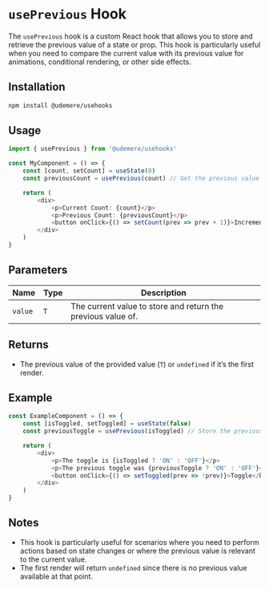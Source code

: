 # `usePrevious` Hook

The `usePrevious` hook is a custom React hook that allows you to store and retrieve the previous value of a state or prop. This hook is particularly useful when you need to compare the current value with its previous value for animations, conditional rendering, or other side effects.

## Installation

```bash
npm install @udemere/usehooks
```

## Usage

```typescript
import { usePrevious } from '@udemere/usehooks'

const MyComponent = () => {
	const [count, setCount] = useState(0)
	const previousCount = usePrevious(count) // Get the previous value of count

	return (
		<div>
			<p>Current Count: {count}</p>
			<p>Previous Count: {previousCount}</p>
			<button onClick={() => setCount(prev => prev + 1)}>Increment</button>
		</div>
	)
}
```

## Parameters

| Name    | Type | Description                                                  |
| ------- | ---- | ------------------------------------------------------------ |
| `value` | `T`  | The current value to store and return the previous value of. |

## Returns

- The previous value of the provided value (`T`) or `undefined` if it’s the first render.

## Example

```typescript
const ExampleComponent = () => {
	const [isToggled, setToggled] = useState(false)
	const previousToggle = usePrevious(isToggled) // Store the previous toggle state

	return (
		<div>
			<p>The toggle is {isToggled ? 'ON' : 'OFF'}</p>
			<p>The previous toggle was {previousToggle ? 'ON' : 'OFF'}</p>
			<button onClick={() => setToggled(prev => !prev)}>Toggle</button>
		</div>
	)
}
```

## Notes

- This hook is particularly useful for scenarios where you need to perform actions based on state changes or where the previous value is relevant to the current value.
- The first render will return `undefined` since there is no previous value available at that point.
